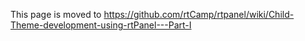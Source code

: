 This page is moved to https://github.com/rtCamp/rtpanel/wiki/Child-Theme-development-using-rtPanel---Part-I

